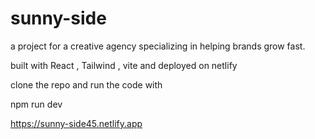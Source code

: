 # sunny-side
a project for a creative agency specializing in helping brands grow fast.

built with React , Tailwind , vite and deployed on netlify

clone the repo and run the code with

npm run dev

https://sunny-side45.netlify.app

